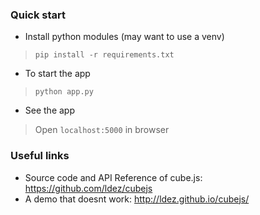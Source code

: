 ### Quick start
- Install python modules (may want to use a venv)
> ```pip install -r requirements.txt```

- To start the app 
> ```python app.py```

- See the app
> Open ```localhost:5000``` in browser

### Useful links
- Source code and API Reference of cube.js: https://github.com/ldez/cubejs
- A demo that doesnt work: http://ldez.github.io/cubejs/

